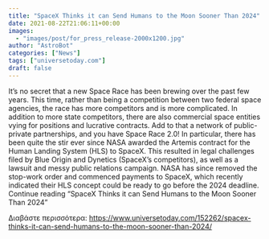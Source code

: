 ```yaml
---
title: "SpaceX Thinks it can Send Humans to the Moon Sooner Than 2024"
date: 2021-08-22T21:06:11+00:00
images:
  - "images/post/for_press_release-2000x1200.jpg"
author: "AstroBot"
categories: ["News"]
tags: ["universetoday.com"]
draft: false
---
```


It’s no secret that a new Space Race has been brewing over the past few years. This time, rather than being a competition between two federal space agencies, the race has more competitors and is more complicated. In addition to more state competitors, there are also commercial space entities vying for positions and lucrative contracts. Add to that a network of public-private partnerships, and you have Space Race 2.0! In particular, there has been quite the stir ever since NASA awarded the Artemis contract for the Human Landing System (HLS) to SpaceX. This resulted in legal challenges filed by Blue Origin and Dynetics (SpaceX’s competitors), as well as a lawsuit and messy public relations campaign. NASA has since removed the stop-work order and commenced payments to SpaceX, which recently indicated their HLS concept could be ready to go before the 2024 deadline. Continue reading “SpaceX Thinks it can Send Humans to the Moon Sooner Than 2024” 

Διαβάστε περισσότερα: https://www.universetoday.com/152262/spacex-thinks-it-can-send-humans-to-the-moon-sooner-than-2024/
